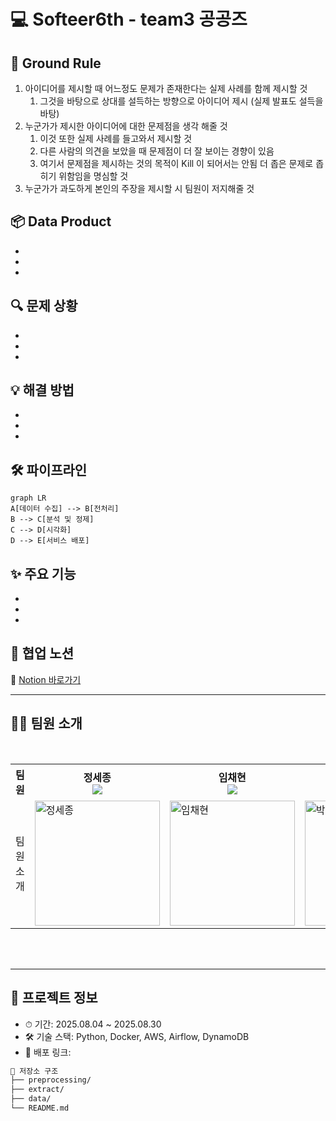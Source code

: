 # 💻 Softeer6th - team3 공공즈

## 📌 Ground Rule
1. 아이디어를 제시할 때 어느정도 문제가 존재한다는 실제 사례를 함께 제시할 것
    1. 그것을 바탕으로 상대를 설득하는 방향으로 아이디어 제시 (실제 발표도 설득을 바탕)
2. 누군가가 제시한 아이디어에 대한 문제점을 생각 해줄 것
    1. 이것 또한 실제 사례를 들고와서 제시할 것
    2. 다른 사람의 의견을 보았을 때 문제점이 더 잘 보이는 경향이 있음
    3. 여기서 문제점을 제시하는 것의 목적이 Kill 이 되어서는 안됨 더 좁은 문제로 좁히기 위함임을 명심할 것
3. 누군가가 과도하게 본인의 주장을 제시할 시 팀원이 저지해줄 것
   
## 📦 Data Product  
-
-
-

## 🔍 문제 상황  
-
-
-

## 💡 해결 방법  
-
-
-

## 🛠 파이프라인

```mermaid
graph LR
A[데이터 수집] --> B[전처리]
B --> C[분석 및 정제]
C --> D[시각화]
D --> E[서비스 배포]
```

## ✨ 주요 기능  
- 
- 
- 


## 🧠 협업 노션  
📎 [Notion 바로가기](https://chayhyeon.notion.site/245331850b7b80b299e9c01ba572cc63)

---

## 👨‍💻 팀원 소개

<br/>

<div align="center">
<table>
<th>팀원</th>
    <th> 정세종 <a href="https://github.com/sejjong"><br/><img src="https://img.shields.io/badge/Github-181717?style=flat-square&logo=Github&logoColor=white"/><a></th>
	  <th> 임채현 <a href="http://github.com/bkindtoevery1"><br/><img src="https://img.shields.io/badge/Github-181717?style=flat-square&logo=Github&logoColor=white"/></a></th>
    <th> 박병준 <a href="https://github.com/bjpark0925"><br/><img src="https://img.shields.io/badge/Github-181717?style=flat-square&logo=Github&logoColor=white"/></a></th>
    <tr>
    <td> 팀원 소개 </td>
    	<td>
        <img width="200" alt="정세종" src="https://github.com/user-attachments/assets/a09d2be5-0c3c-43a5-b895-f252d5839374" />
      </td>
    	<td>
        <img width="200" alt="임채현" src="" />
     </td>
      <td>
        <img width="200" alt="박병준" src="" />
      </td>
    </tr>
  </table>
</div>
<br />
<br />


---

## 📂 프로젝트 정보

- ⏱ 기간: 2025.08.04 ~ 2025.08.30  
- 🛠 기술 스택: Python, Docker, AWS, Airflow, DynamoDB
- 🚀 배포 링크:

```bash
📁 저장소 구조
├── preprocessing/
├── extract/
├── data/
└── README.md
```
